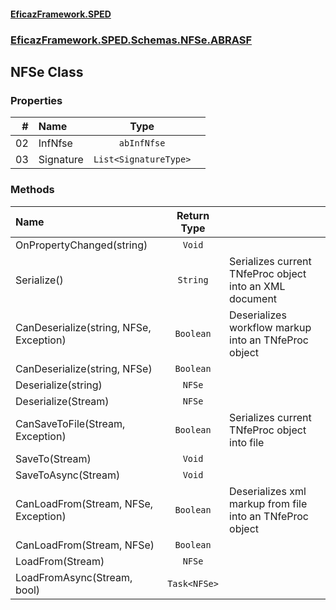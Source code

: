#### [EficazFramework.SPED](EficazFrameworkSPED.md 'EficazFramework SPED')
### [EficazFramework.SPED.Schemas.NFSe.ABRASF](EficazFramework.SPED.Schemas.NFSe.ABRASF.md 'EficazFramework.SPED.Schemas.NFSe.ABRASF')

## NFSe Class
### Properties

| # | Name | Type | |
| ---: | :--- | :---: | :--- |
| 02 | InfNfse | `abInfNfse` |  |
| 03 | Signature | `List<SignatureType>` |  |
### Methods

| Name | Return Type | |
| :--- | :---: | :--- |
| OnPropertyChanged(string) | `Void` |  |
| Serialize() | `String` | Serializes current TNfeProc object into an XML document |
| CanDeserialize(string, NFSe, Exception) | `Boolean` | Deserializes workflow markup into an TNfeProc object |
| CanDeserialize(string, NFSe) | `Boolean` |  |
| Deserialize(string) | `NFSe` |  |
| Deserialize(Stream) | `NFSe` |  |
| CanSaveToFile(Stream, Exception) | `Boolean` | Serializes current TNfeProc object into file |
| SaveTo(Stream) | `Void` |  |
| SaveToAsync(Stream) | `Void` |  |
| CanLoadFrom(Stream, NFSe, Exception) | `Boolean` | Deserializes xml markup from file into an TNfeProc object |
| CanLoadFrom(Stream, NFSe) | `Boolean` |  |
| LoadFrom(Stream) | `NFSe` |  |
| LoadFromAsync(Stream, bool) | `Task<NFSe>` |  |
